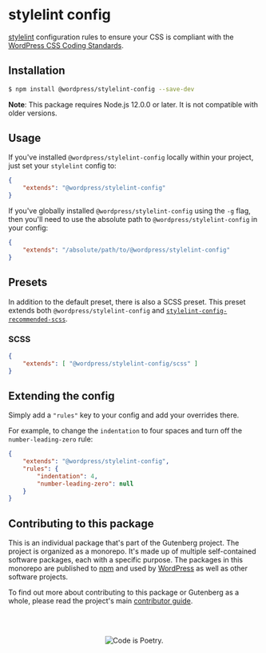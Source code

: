 # stylelint config

[stylelint](https://stylelint.io/) configuration rules to ensure your CSS is compliant with the [WordPress CSS Coding Standards](https://developer.wordpress.org/coding-standards/wordpress-coding-standards/css/).

## Installation

```bash
$ npm install @wordpress/stylelint-config --save-dev
```

**Note**: This package requires Node.js 12.0.0 or later. It is not compatible with older versions.

## Usage

If you've installed `@wordpress/stylelint-config` locally within your project, just set your `stylelint` config to:

```json
{
	"extends": "@wordpress/stylelint-config"
}
```

If you've globally installed `@wordpress/stylelint-config` using the `-g` flag, then you'll need to use the absolute path to `@wordpress/stylelint-config` in your config:

```json
{
	"extends": "/absolute/path/to/@wordpress/stylelint-config"
}
```

## Presets

In addition to the default preset, there is also a SCSS preset. This preset extends both `@wordpress/stylelint-config` and [`stylelint-config-recommended-scss`](https://github.com/kristerkari/stylelint-config-recommended-scss).

### SCSS

```json
{
	"extends": [ "@wordpress/stylelint-config/scss" ]
}
```

## Extending the config

Simply add a `"rules"` key to your config and add your overrides there.

For example, to change the `indentation` to four spaces and turn off the `number-leading-zero` rule:

```json
{
	"extends": "@wordpress/stylelint-config",
	"rules": {
		"indentation": 4,
		"number-leading-zero": null
	}
}
```

## Contributing to this package

This is an individual package that's part of the Gutenberg project. The project is organized as a monorepo. It's made up of multiple self-contained software packages, each with a specific purpose. The packages in this monorepo are published to [npm](https://www.npmjs.com/) and used by [WordPress](https://make.wordpress.org/core/) as well as other software projects.

To find out more about contributing to this package or Gutenberg as a whole, please read the project's main [contributor guide](https://github.com/WordPress/gutenberg/tree/HEAD/CONTRIBUTING.md).

<br /><br /><p align="center"><img src="https://s.w.org/style/images/codeispoetry.png?1" alt="Code is Poetry." /></p>
